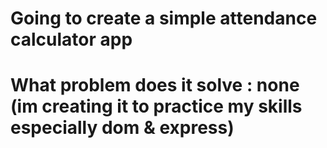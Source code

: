 # Going to create a simple attendance calculator app

# What problem does it solve : none (im creating it to practice my skills especially dom & express)
